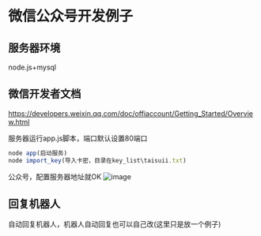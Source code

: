 
# 微信公众号开发例子
## 服务器环境
node.js+mysql

## 微信开发者文档
https://developers.weixin.qq.com/doc/offiaccount/Getting_Started/Overview.html

服务器运行app.js脚本，端口默认设置80端口
```JavaScript
node app(启动服务)
node import_key(导入卡密，目录在key_list\taisuii.txt)
```
公众号，配置服务器地址就OK
![image](https://user-images.githubusercontent.com/93462725/173175968-5be92d6c-1c65-4f2a-8e4d-4bf070421f3b.png)

## 回复机器人
自动回复机器人，机器人自动回复也可以自己改(这里只是放一个例子)
